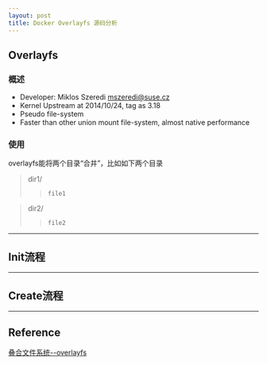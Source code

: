 ```yaml
---
layout: post
title: Docker Overlayfs 源码分析
---
```

## Overlayfs
### 概述
*  Developer:  Miklos Szeredi mszeredi@suse.cz
*  Kernel Upstream at 2014/10/24, tag as 3.18
*  Pseudo file-system 
*  Faster than other union mount file-system, almost native performance

### 使用
overlayfs能将两个目录“合并”，比如如下两个目录

> dir1/
>>     file1

> dir2/
>>     file2



------
## Init流程
------
## Create流程

------

## Reference
[叠合文件系统--overlayfs](http://wenku.baidu.com/view/2c82473ca32d7375a41780ab.html)
